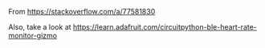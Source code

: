 From https://stackoverflow.com/a/77581830

Also, take a look at https://learn.adafruit.com/circuitpython-ble-heart-rate-monitor-gizmo

